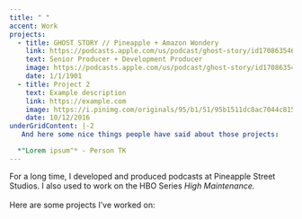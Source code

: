 ```yaml
---
title: " "
accent: Work
projects:
  - title: GHOST STORY // Pineapple + Amazon Wondery
    link: https://podcasts.apple.com/us/podcast/ghost-story/id1708635466
    text: Senior Producer + Development Producer
    image: https://podcasts.apple.com/us/podcast/ghost-story/id1708635466
    date: 1/1/1901
  - title: Project 2
    text: Example description
    link: https://example.com
    image: https://i.pinimg.com/originals/95/b1/51/95b1511dc8ac7044c8153f305b45c1b4.jpg
    date: 10/12/2016
underGridContent: |-2
   And here some nice things people have said about those projects: 

  *"Lorem ipsum"* - Person TK
---
```

For a long time, I developed and produced podcasts at Pineapple Street Studios. I also used to work on the HBO Series *High Maintenance.* \
\
Here are some projects I’ve worked on:
